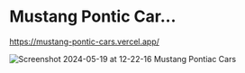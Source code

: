 # Mustang Pontic Car...

https://mustang-pontic-cars.vercel.app/

![Screenshot 2024-05-19 at 12-22-16 Mustang Pontiac Cars](https://github.com/rahulYadav21/MustangPonticCars/assets/44225246/7a4f9229-5cea-48bf-b0df-294021be4404)
